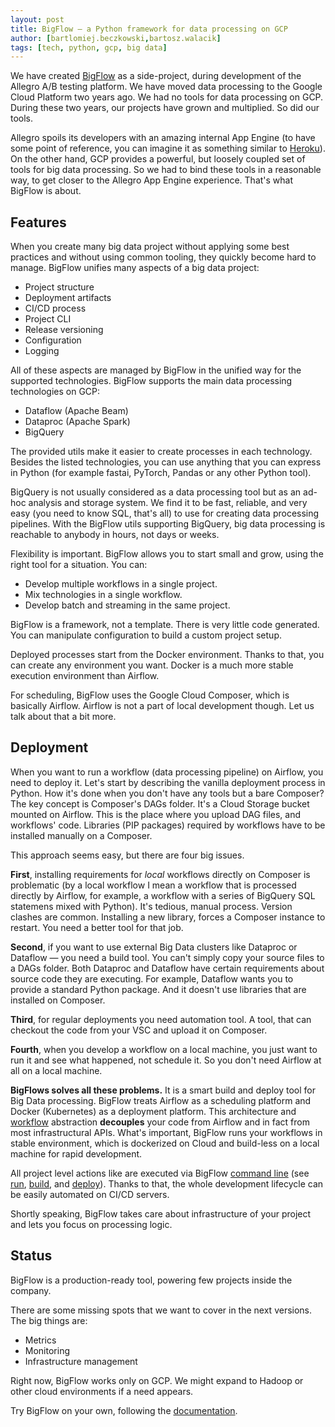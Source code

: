 ```yaml
---
layout: post
title: BigFlow — a Python framework for data processing on GCP
author: [bartlomiej.beczkowski,bartosz.walacik]
tags: [tech, python, gcp, big data]
---
```


We have created [BigFlow](https://github.com/allegro/bigflow) as a side-project, during development of the Allegro A/B testing
platform. We have moved data processing to the Google Cloud Platform two years ago. We had no tools
for data processing on GCP. During these two years, our projects have grown and multiplied. So did our tools.

Allegro spoils its developers with an amazing internal App Engine (to have some point of reference, you can imagine it as
something similar to [Heroku](https://www.heroku.com/)). On the other hand, GCP provides a powerful, but loosely
coupled set of tools for big data processing. So we had to bind these tools in a reasonable way, to get closer to the
Allegro App Engine experience. That's what BigFlow is about.

## Features

When you create many big data project without applying some best practices and without using common tooling, they
quickly become hard to manage. BigFlow unifies many aspects of a big data project:

* Project structure
* Deployment artifacts
* CI/CD process
* Project CLI
* Release versioning
* Configuration
* Logging

All of these aspects are managed by BigFlow in the unified way for the supported technologies. BigFlow supports the main
data processing technologies on GCP:

* Dataflow (Apache Beam)
* Dataproc (Apache Spark)
* BigQuery

The provided utils make it easier to create processes in each technology. Besides the listed technologies,
you can use anything that you can express in Python (for example fastai, PyTorch, Pandas or any other Python tool).

BigQuery is not usually considered as a data processing tool but as an ad-hoc analysis and storage system. We find it to be
fast, reliable, and very easy (you need to know SQL, that's all) to use for creating data processing pipelines. With
the BigFlow utils supporting BigQuery, big data processing is reachable to anybody in hours, not days or weeks.

Flexibility is important. BigFlow allows you to start small and grow, using the right tool for a situation. You can:

* Develop multiple workflows in a single project.
* Mix technologies in a single workflow.
* Develop batch and streaming in the same project.

BigFlow is a framework, not a template. There is very little code generated. You can manipulate configuration to
build a custom project setup.

Deployed processes start from the Docker environment. Thanks to that, you can create any environment you want. Docker
is a much more stable execution environment than Airflow.

For scheduling, BigFlow uses the Google Cloud Composer, which is basically Airflow. Airflow is not a part of local
development though. Let us talk about that a bit more.

## Deployment

When you want to run a workflow (data processing pipeline)
on Airflow, you need to deploy it.
Let's start by describing the vanilla deployment process in Python.
How it's done when you don't have any tools but a bare Composer?
The key concept is Composer's DAGs folder.
It's a Cloud Storage bucket mounted on Airflow.
This is the place where you upload DAG files, and workflows' code.
Libraries (PIP packages) required by workflows have to be installed
manually on a Composer.

This approach seems easy, but there are four big issues.

**First**, installing requirements for *local* workflows directly on Composer is problematic
(by a local workflow I mean a workflow that is processed directly by Airflow,
for example, a workflow with a series of BigQuery SQL statemens mixed with Python).
It's tedious, manual process. Version clashes are common.
Installing a new library, forces a Composer instance to restart.
You need a better tool for that job.

**Second**, if you want to use external Big Data clusters like Dataproc or Dataflow &mdash;
you need a build tool. You can't simply copy your source files to a DAGs folder.
Both Dataproc and Dataflow have certain requirements about source code they are executing.
For example, Dataflow wants you to provide a standard Python package.
And it doesn't use libraries that are installed on Composer.

**Third**, for regular deployments you need automation tool.
A tool, that can checkout the code from your VSC and upload it on Composer.

**Fourth**, when you develop a workflow on a local machine,
you just want to run it and see what happened, not schedule it.
So you don't need Airflow at all on a local machine.

**BigFlows solves all these problems.**
It is a smart build and deploy tool for Big Data processing.
BigFlow treats Airflow as a scheduling platform and Docker (Kubernetes)
as a deployment platform. This architecture
and [workflow](https://github.com/allegro/bigflow/blob/master/docs/workflow-and-job.md) abstraction **decouples** your code from Airflow and
in fact from most infrastructural APIs.
What's important, BigFlow runs your workflows in stable environment,
which is dockerized on Cloud and build-less on a local machine for rapid development.

All project level actions like are executed via BigFlow [command line](https://github.com/allegro/bigflow/blob/master/docs/cli.md)
(see
[run](https://github.com/allegro/bigflow/blob/master/docs/cli.md#running-workflows),
[build](https://github.com/allegro/bigflow/blob/master/docs/cli.md#building-airflow-dags), and
[deploy](https://github.com/allegro/bigflow/blob/master/docs/cli.md#deploying-to-gcp)).
Thanks to that, the whole development lifecycle can be easily automated on CI/CD servers.

Shortly speaking, BigFlow takes care about
infrastructure of your project and lets you focus on processing logic.

## Status

BigFlow is a production-ready tool, powering few projects inside the company.

There are some missing spots that we want to cover in the next versions. The big things are:

* Metrics
* Monitoring
* Infrastructure management

Right now, BigFlow works only on GCP. We might expand to Hadoop or other cloud environments if a need appears.

Try BigFlow on your own, following the [documentation](https://github.com/allegro/bigflow#documentation).
